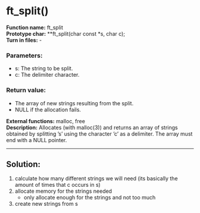 # ft_split()

**Function name:** ft_split<br>
**Prototype char:** **ft_split(char const *s, char c);<br>
**Turn in files:** - <br>
### **Parameters:**
- s: The string to be split. <br>
- c: The delimiter character.<br>

### **Return value:**
- The array of new strings resulting from the split.<br>
- NULL if the allocation fails.

**External functions:** malloc, free<br>
**Description:** Allocates (with malloc(3)) and returns an array
of strings obtained by splitting ’s’ using the
character ’c’ as a delimiter. The array must end
with a NULL pointer.

-----------

## Solution:
1. calculate how many different strings we will need (its basically the amount of times that c occurs in s)
2. allocate memory for the strings needed
	- only allocate enough for the strings and not too much
3. create new strings from s

